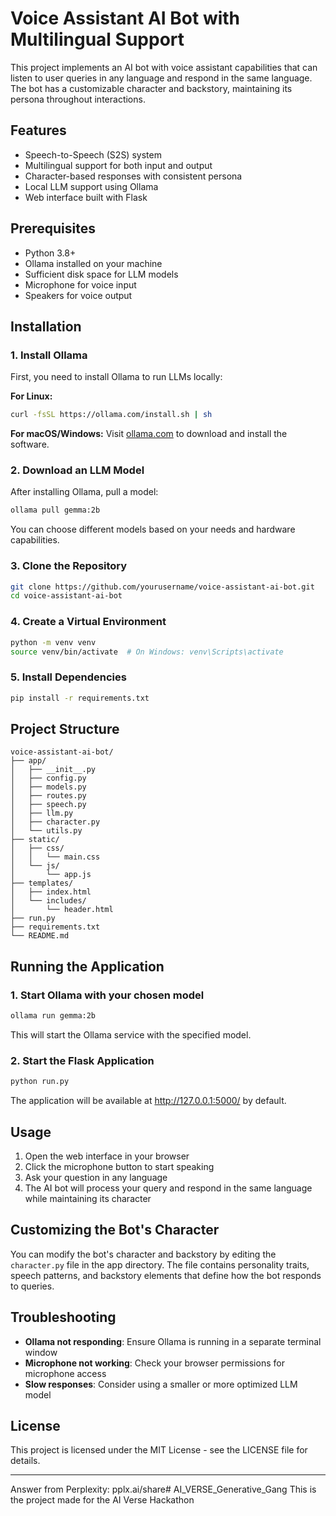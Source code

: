 # Voice Assistant AI Bot with Multilingual Support

This project implements an AI bot with voice assistant capabilities that can listen to user queries in any language and respond in the same language. The bot has a customizable character and backstory, maintaining its persona throughout interactions.

## Features

- Speech-to-Speech (S2S) system
- Multilingual support for both input and output
- Character-based responses with consistent persona
- Local LLM support using Ollama
- Web interface built with Flask

## Prerequisites

- Python 3.8+
- Ollama installed on your machine
- Sufficient disk space for LLM models
- Microphone for voice input
- Speakers for voice output

## Installation

### 1. Install Ollama

First, you need to install Ollama to run LLMs locally:

**For Linux:**
```bash
curl -fsSL https://ollama.com/install.sh | sh
```

**For macOS/Windows:**
Visit [ollama.com](https://ollama.com/) to download and install the software.

### 2. Download an LLM Model

After installing Ollama, pull a model:
```bash
ollama pull gemma:2b
```

You can choose different models based on your needs and hardware capabilities.

### 3. Clone the Repository

```bash
git clone https://github.com/yourusername/voice-assistant-ai-bot.git
cd voice-assistant-ai-bot
```

### 4. Create a Virtual Environment

```bash
python -m venv venv
source venv/bin/activate  # On Windows: venv\Scripts\activate
```

### 5. Install Dependencies

```bash
pip install -r requirements.txt
```

## Project Structure

```
voice-assistant-ai-bot/
├── app/
│   ├── __init__.py
│   ├── config.py
│   ├── models.py
│   ├── routes.py
│   ├── speech.py
│   ├── llm.py
│   ├── character.py
│   └── utils.py
├── static/
│   ├── css/
│   │   └── main.css
│   └── js/
│       └── app.js
├── templates/
│   ├── index.html
│   └── includes/
│       └── header.html
├── run.py
├── requirements.txt
└── README.md
```

## Running the Application

### 1. Start Ollama with your chosen model

```bash
ollama run gemma:2b
```

This will start the Ollama service with the specified model.

### 2. Start the Flask Application

```bash
python run.py
```

The application will be available at http://127.0.0.1:5000/ by default.

## Usage

1. Open the web interface in your browser
2. Click the microphone button to start speaking
3. Ask your question in any language
4. The AI bot will process your query and respond in the same language while maintaining its character

## Customizing the Bot's Character

You can modify the bot's character and backstory by editing the `character.py` file in the app directory. The file contains personality traits, speech patterns, and backstory elements that define how the bot responds to queries.

## Troubleshooting

- **Ollama not responding**: Ensure Ollama is running in a separate terminal window
- **Microphone not working**: Check your browser permissions for microphone access
- **Slow responses**: Consider using a smaller or more optimized LLM model

## License

This project is licensed under the MIT License - see the LICENSE file for details.

---
Answer from Perplexity: pplx.ai/share# AI_VERSE_Generative_Gang
This is the project made for the AI Verse Hackathon
